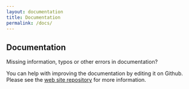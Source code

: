 ```yaml
---
layout: documentation
title: Documentation
permalink: /docs/
---
```


## Documentation

Missing information, typos or other errors in documentation?

You can help with improving the documentation by editing it on Github. Please see the [web site repository](https://github.com/airdcpp-web/airdcpp-web.github.io) for more information.